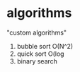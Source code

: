 # algorithms
"custom algorithms"
1) bubble sort O(N^2) 
2) quick sort O(log   
3) binary search         
   
    
 
 
